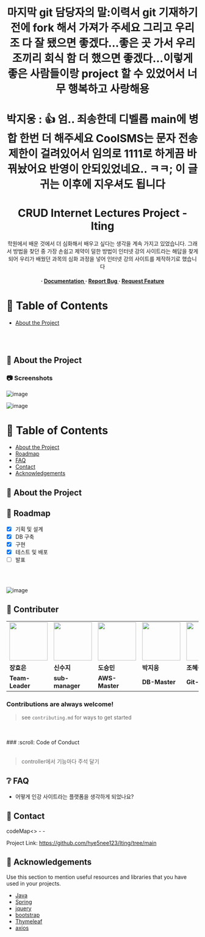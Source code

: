 <div align='center'>

<h1>마지막 git 담당자의 말:이력서 git 기재하기 전에 fork 해서 가져가 주세요 
그리고 우리 조 다 잘 됐으면 좋겠다...좋은 곳 가서 우리 조끼리 회식
함 더 했으면 좋겠다...이렇게 좋은 사람들이랑 project 할 수 있었어서 너무 행복하고
사랑해용</h1>

<h1>박지웅 : 👍 엄.. 죄송한데 디벨롭 main에 병합 한번 더 해주세요 CoolSMS는 문자 전송 제한이 걸려있어서 임의로 1111로 하게끔 바꿔놨어요 반영이 안되있었네요.. ㅋㅋ; 이 글귀는 이후에 지우셔도 됩니다</h1>


<h1>CRUD  Internet Lectures Project -Iting</h1>
<p>학원에서 배운 것에서 더 심화해서 배우고 싶다는 생각을 계속 가지고 있었습니다. 그래서 방법을 찾던 중 가장 손쉽고 제약이 덜한 방법이 인터넷 강의 사이트라는 해답을 찾게 되어 우리가 배웠던 과목의 심화 과정을 넣어 인터넷 강의 사이트를 제작하기로 했습니다 </p>

<h4> <span> · </span> <a href="https://github.com/hye5nee123/Iting/blob/master/README.md"> Documentation </a> <span> · </span> <a href="https://github.com/hye5nee123/Iting/issues"> Report Bug </a> <span> · </span> <a href="//github.com/hye5nee123/Iting/branches)"> Request Feature </a> </h4>


</div>

# :notebook_with_decorative_cover: Table of Contents

- [About the Project](#star2-about-the-project)

<br>
<br>

## :star2: About the Project

### :camera: Screenshots
![image](https://github.com/hye5nee123/Iting/assets/152113818/047264bd-c20c-4ddd-8a52-2709812b2e38)

![image](https://github.com/hye5nee123/Iting/assets/152113818/4e8e0b97-4aa8-4289-9958-d3a749d07dd4)
<!--스크린샷 들어올 자리!-->


</div>

# :notebook_with_decorative_cover: Table of Contents

- [About the Project](#star2-about-the-project)
- [Roadmap](#compass-roadmap)
- [FAQ](#grey_question-faq)
- [Contact](#handshake-contact)
- [Acknowledgements](#gem-acknowledgements)

<!-- 프로젝트 소개 -->
## :star2: About the Project

## :compass: Roadmap

* [x] 기획 및 설계
* [x] DB 구축
* [x] 구현
* [x] 테스트 및 배포
* [ ] 발표
      
<br>
<br>
<!--로드맵 사진 자리 -->

![image](https://github.com/hye5nee123/Iting/assets/152113818/c76a29ac-632a-43c1-91cb-1a387e852fa8)




## :wave: Contributer
<table>
  <tr>
    <td>
<a href="https://github.com/rebeca3081">
  <img src="https://github.com/hye5nee123/Iting/assets/152113818/4ce1dd06-81e6-4680-b402-8af210d7a0e7" width="100px" /></a>
            </td>
           <td>
 <a href="https://github.com/sinsuji">
  <img src="https://github.com/hye5nee123/Iting/assets/152113818/62a739ac-ae19-425e-85ce-9e5270939d2b" width="100px" /></a>      
</td>
      <td>
 <a href="https://github.com/qqaza">
  <img src="https://github.com/hye5nee123/Iting/assets/152113818/3658d5b0-2e30-459a-9701-decdda954cc9" width="100px" /></a> 
    </td>
    <td>
   <a href="https://github.com/zu9595">
  <img src="https://github.com/hye5nee123/Iting/assets/152113818/284d0aa1-31e2-4f81-8c68-e1ff4f8f57e1" width="100px" /></a> 
          </td>
            <td>
  <a href="https://github.com/hye5nee123">
  <img src="https://github.com/hye5nee123/Iting/assets/152113818/8b88da84-8d1d-4498-91c0-09f0524467fa" width="100px" /></a> 
   </td>
  </tr>
  <tr>
    <td><b>장효은</b></td>
    <td><b>신수지</b></td>
    <td><b>도승민</b></td>
    <td><b>박지웅</b></td>
    <td><b>조혜원</b></td>
  </tr>
  <tr>
    <td><b>Team-Leader</b></td>
    <td><b>sub-manager</b></td>
    <td><b>AWS-Master</b></td>
    <td><b>DB-Master</b></td>
    <td><b>Git-Master</b></td>
  </tr>
</table>
<h3> Contributions are always welcome!</h3>

>see `contributing.md` for ways to get started


<br>
<br>
### :scroll: Code of Conduct

<br>
<br>

>controller에서 기능마다 주석 달기
>
<!--추가 부탁드립니다-->

## :grey_question: FAQ

- 어떻게 인강 사이트라는 플랫폼을 생각하게 되었나요?
<!--file 하나 더 만들어야 해서 생각 해보기.-->


## :handshake: Contact

codeMap<> - -

Project Link: https://github.com/hye5nee123/Iting/tree/main

## :gem: Acknowledgements

Use this section to mention useful resources and libraries that you have used in your projects.

- [Java](https://github.com/openjdk)
- [Spring](https://github.com/spring-projects/spring-framework)
- [jquery](https://github.com/jquery/jquery)
- [bootstrap](https://github.com/twbs/bootstrap)
- [Thymeleaf](https://github.com/thymeleaf)
- [axios](https://github.com/axios/axios)

